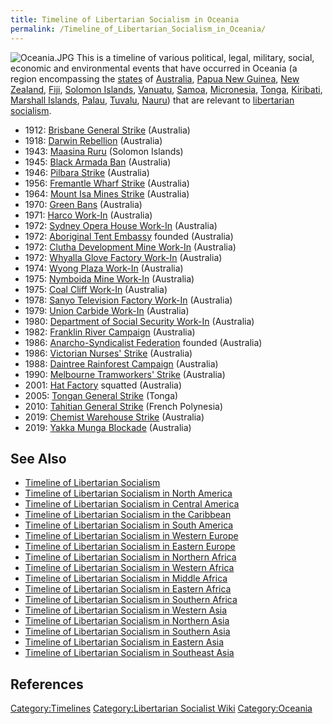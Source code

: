 ```yaml
---
title: Timeline of Libertarian Socialism in Oceania
permalink: /Timeline_of_Libertarian_Socialism_in_Oceania/
---
```


![](Oceania.JPG "Oceania.JPG") This is a timeline of various political,
legal, military, social, economic and environmental events that have
occurred in Oceania (a region encompassing the
[states](State_(Polity).md "wikilink") of
[Australia](Commonwealth_of_Australia.md "wikilink"), [Papua New
Guinea](Independent_State_of_Papua_New_Guinea.md "wikilink"), [New
Zealand](New_Zealand.md "wikilink"), [Fiji](Republic_of_Fiji.md "wikilink"),
[Solomon Islands](Solomon_Islands.md "wikilink"),
[Vanuatu](Republic_of_Vanuatu.md "wikilink"),
[Samoa](Indepedent_State_of_Samoa.md "wikilink"),
[Micronesia](Federated_States_of_Micronesia.md "wikilink"),
[Tonga](Kingdom_of_Tonga.md "wikilink"),
[Kiribati](Republic_of_Kiribati.md "wikilink"), [Marshall
Islands](Republic_of_the_Marshall_Islands.md "wikilink"),
[Palau](Republic_of_Palau.md "wikilink"), [Tuvalu](Tuvalu.md "wikilink"),
[Nauru](Republic_of_Nauru.md "wikilink")) that are relevant to [libertarian
socialism](Libertarian_Socialism.md "wikilink").

- 1912: [Brisbane General
  Strike](Brisbane_General_Strike_(1912).md "wikilink") (Australia)
- 1918: [Darwin Rebellion](Darwin_Rebellion_(1918).md "wikilink")
  (Australia)
- 1943: [Maasina Ruru](Maasina_Ruru.md "wikilink") (Solomon Islands)
- 1945: [Black Armada Ban](Black_Armada_Ban.md "wikilink") (Australia)
- 1946: [Pilbara Strike](Pilbara_Strike_(1946).md "wikilink") (Australia)
- 1956: [Fremantle Wharf
  Strike](Fremantle_Wharf_Strike_(1956).md "wikilink") (Australia)
- 1964: [Mount Isa Mines
  Strike](Mount_Isa_Mines_Strike_(1964).md "wikilink") (Australia)
- 1970: [Green Bans](Green_Bans.md "wikilink") (Australia)
- 1971: [Harco Work-In](Harco_Work-In.md "wikilink") (Australia)
- 1972: [Sydney Opera House
  Work-In](Sydney_Opera_House_Work-In.md "wikilink") (Australia)
- 1972: [Aboriginal Tent Embassy](Aboriginal_Tent_Embassy.md "wikilink")
  founded (Australia)
- 1972: [Clutha Development Mine
  Work-In](Clutha_Development_Mine_Work-In.md "wikilink") (Australia)
- 1972: [Whyalla Glove Factory
  Work-In](Whyalla_Glove_Factory_Work-In.md "wikilink") (Australia)
- 1974: [Wyong Plaza Work-In](Wyong_Plaza_Work-In.md "wikilink")
  (Australia)
- 1975: [Nymboida Mine Work-In](Nymboida_Mine_Work-In.md "wikilink")
  (Australia)
- 1975: [Coal Cliff Work-In](Coal_Cliff_Work-In.md "wikilink") (Australia)
- 1978: [Sanyo Television Factory
  Work-In](Sanyo_Television_Factory_Work-In.md "wikilink") (Australia)
- 1979: [Union Carbide Work-In](Union_Carbide_Work-In.md "wikilink")
  (Australia)
- 1980: [Department of Social Security
  Work-In](Department_of_Social_Security_Work-In.md "wikilink") (Australia)
- 1982: [Franklin River Campaign](Franklin_River_Campaign.md "wikilink")
  (Australia)
- 1986: [Anarcho-Syndicalist
  Federation](Anarcho-Syndicalist_Federation_(Australia).md "wikilink")
  founded (Australia)
- 1986: [Victorian Nurses'
  Strike](Victorian_Nurses'_Strike_(1986).md "wikilink") (Australia)
- 1988: [Daintree Rainforest
  Campaign](Daintree_Rainforest_Campaign.md "wikilink") (Australia)
- 1990: [Melbourne Tramworkers'
  Strike](Melbourne_Tramworkers'_Strike_(1990).md "wikilink") (Australia)
- 2001: [Hat Factory](Hat_Factory.md "wikilink") squatted (Australia)
- 2005: [Tongan General Strike](Tongan_General_Strike_(2005).md "wikilink")
  (Tonga)
- 2010: [Tahitian General
  Strike](Tahitian_General_Strike_(2010).md "wikilink") (French Polynesia)
- 2019: [Chemist Warehouse
  Strike](Chemist_Warehouse_Strike_(2019).md "wikilink") (Australia)
- 2019: [Yakka Munga Blockade](Yakka_Munga_Blockade_(2019).md "wikilink")
  (Australia)

## See Also

- [Timeline of Libertarian
  Socialism](Timeline_of_Libertarian_Socialism.md "wikilink")
- [Timeline of Libertarian Socialism in North
  America](Timeline_of_Libertarian_Socialism_in_North_America.md "wikilink")
- [Timeline of Libertarian Socialism in Central
  America](Timeline_of_Libertarian_Socialism_in_Central_America.md "wikilink")
- [Timeline of Libertarian Socialism in the
  Caribbean](Timeline_of_Libertarian_Socialism_in_the_Caribbean.md "wikilink")
- [Timeline of Libertarian Socialism in South
  America](Timeline_of_Libertarian_Socialism_in_South_America.md "wikilink")
- [Timeline of Libertarian Socialism in Western
  Europe](Timeline_of_Libertarian_Socialism_in_Western_Europe.md "wikilink")
- [Timeline of Libertarian Socialism in Eastern
  Europe](Timeline_of_Libertarian_Socialism_in_Eastern_Europe.md "wikilink")
- [Timeline of Libertarian Socialism in Northern
  Africa](Timeline_of_Libertarian_Socialism_in_Northern_Africa.md "wikilink")
- [Timeline of Libertarian Socialism in Western
  Africa](Timeline_of_Libertarian_Socialism_in_Western_Africa.md "wikilink")
- [Timeline of Libertarian Socialism in Middle
  Africa](Timeline_of_Libertarian_Socialism_in_Middle_Africa.md "wikilink")
- [Timeline of Libertarian Socialism in Eastern
  Africa](Timeline_of_Libertarian_Socialism_in_Eastern_Africa.md "wikilink")
- [Timeline of Libertarian Socialism in Southern
  Africa](Timeline_of_Libertarian_Socialism_in_Southern_Africa.md "wikilink")
- [Timeline of Libertarian Socialism in Western
  Asia](Timeline_of_Libertarian_Socialism_in_Western_Asia.md "wikilink")
- [Timeline of Libertarian Socialism in Northern
  Asia](Timeline_of_Libertarian_Socialism_in_Northern_Asia.md "wikilink")
- [Timeline of Libertarian Socialism in Southern
  Asia](Timeline_of_Libertarian_Socialism_in_Southern_Asia.md "wikilink")
- [Timeline of Libertarian Socialism in Eastern
  Asia](Timeline_of_Libertarian_Socialism_in_Eastern_Asia.md "wikilink")
- [Timeline of Libertarian Socialism in Southeast
  Asia](Timeline_of_Libertarian_Socialism_in_Southeast_Asia.md "wikilink")

## References

<references />

[Category:Timelines](Category:Timelines.md "wikilink")
[Category:Libertarian Socialist
Wiki](Category:Libertarian_Socialist_Wiki.md "wikilink")
[Category:Oceania](Category:Oceania.md "wikilink")